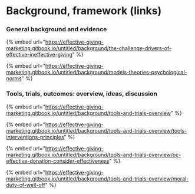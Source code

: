 # Background, framework (links)

### General background and evidence&#x20;

{% embed url="https://effective-giving-marketing.gitbook.io/untitled/background/the-challenge-drivers-of-effective-ineffective-giving" %}

{% embed url="https://effective-giving-marketing.gitbook.io/untitled/background/models-theories-psychological-norms" %}

### Tools, trials, outcomes: overview, ideas, discussion&#x20;

{% embed url="https://effective-giving-marketing.gitbook.io/untitled/background/tools-and-trials-overview" %}

{% embed url="https://effective-giving-marketing.gitbook.io/untitled/background/tools-and-trials-overview/tools-interventions-principles" %}

{% embed url="https://effective-giving-marketing.gitbook.io/untitled/background/tools-and-trials-overview/oc-effective-donation-consider-effectiveness" %}

{% embed url="https://effective-giving-marketing.gitbook.io/untitled/background/tools-and-trials-overview/moral-duty-of-well-off" %}
